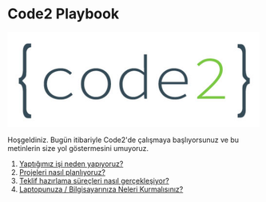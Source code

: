 # Code2 Playbook


![Code2 Logo](business/images/code2_logo.jpg)

Hoşgeldiniz. Bugün itibariyle Code2'de çalışmaya başlıyorsunuz ve bu metinlerin
size yol göstermesini umuyoruz.

1. [Yaptığımız işi neden yapıyoruz?](business/why.md)
2. [Projeleri nasıl planlıyoruz?](business/proje.md)
3. [Teklif hazırlama süreçleri nasıl
   gerçekleşiyor?](business/teklif-hazirlama-surecleri.md)
4. [Laptopunuza / Bilgisayarınıza Neleri Kurmalısınız?](development/laptop.md)
